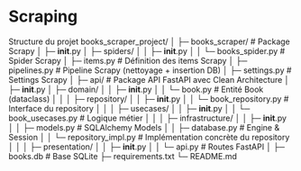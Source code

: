 # Scraping
Structure du projet
books_scraper_project/
│
├─ books_scraper/                  # Package Scrapy
│   ├─ __init__.py
│   ├─ spiders/
│   │    ├─ __init__.py
│   │    └─ books_spider.py       # Spider Scrapy
│   ├─ items.py                    # Définition des items Scrapy
│   ├─ pipelines.py                # Pipeline Scrapy (nettoyage + insertion DB)
│   ├─ settings.py                 # Settings Scrapy
│
├─ api/                            # Package API FastAPI avec Clean Architecture
│   ├─ __init__.py
│   ├─ domain/
│   │    ├─ __init__.py
│   │    └─ book.py               # Entité Book (dataclass)
│   │
│   ├─ repository/
│   │    ├─ __init__.py
│   │    └─ book_repository.py    # Interface du repository
│   │
│   ├─ usecases/
│   │    ├─ __init__.py
│   │    └─ book_usecases.py      # Logique métier
│   │
│   ├─ infrastructure/
│   │    ├─ __init__.py
│   │    ├─ models.py             # SQLAlchemy Models
│   │    ├─ database.py           # Engine & Session
│   │    └─ repository_impl.py    # Implémentation concrète du repository
│   │
│   ├─ presentation/
│   │    ├─ __init__.py
│   │    └─ api.py                # Routes FastAPI
│
├─ books.db                        # Base SQLite
├─ requirements.txt
└─ README.md
